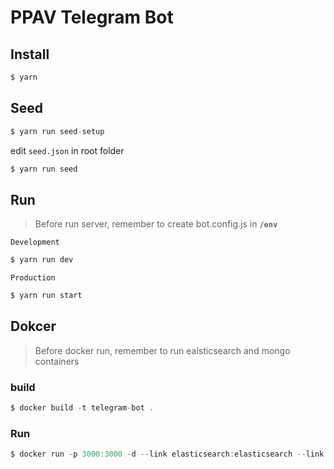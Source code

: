 # PPAV Telegram Bot

## Install
```js
$ yarn
```

## Seed
```js
$ yarn run seed-setup
```  
edit `seed.json` in root folder  
```js
$ yarn run seed
```  


## Run
> Before run server, remember to create bot.config.js in **`/env`**  

`Development`
```js
$ yarn run dev
```  

`Production`
```js
$ yarn run start
```

## Dokcer
> Before docker run, remember to run ealsticsearch and mongo containers

### build
```js
$ docker build -t telegram-bot .
```

### Run
```js
$ docker run -p 3000:3000 -d --link elasticsearch:elasticsearch --link mongo:mongo --name telegram-bot --restart always telegram-bot:latest
```  
